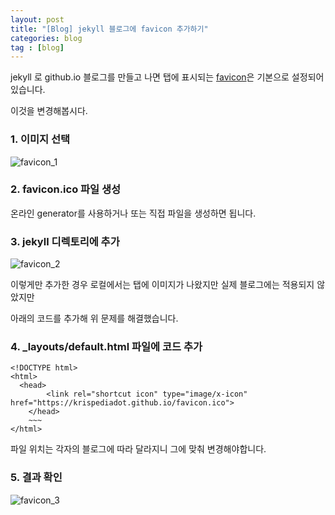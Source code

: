 ```yaml
---
layout: post
title: "[Blog] jekyll 블로그에 favicon 추가하기"
categories: blog
tag : [blog]
---
```


jekyll 로 github.io 블로그를 만들고 나면 탭에 표시되는 [favicon](https://ko.wikipedia.org/wiki/%ED%8C%8C%EB%B9%84%EC%BD%98)은 기본으로 설정되어있습니다.<br>

이것을 변경해봅시다.<br>

### 1. 이미지 선택 

![favicon_1](https://krispediadot.github.io/assets/images/favicon_1.jpg) 


### 2. favicon.ico 파일 생성
온라인 generator를 사용하거나 또는 직접 파일을 생성하면 됩니다. <br>

### 3. jekyll 디렉토리에 추가 
![favicon_2](https://krispediadot.github.io/assets/images/favicon_2.jpg) 


이렇게만 추가한 경우 로컬에서는 탭에 이미지가 나왔지만 실제 블로그에는 적용되지 않았지만<br>

아래의 코드를 추가해 위 문제를 해결했습니다.<br>

### 4. _layouts/default.html 파일에 코드 추가 

```
<!DOCTYPE html>
<html>
  <head>
		<link rel="shortcut icon" type="image/x-icon" href="https://krispediadot.github.io/favicon.ico">
    </head>
    ~~~
</html>
```

파일 위치는 각자의 블로그에 따라 달라지니 그에 맞춰 변경해야합니다. <br>

### 5. 결과 확인 
![favicon_3](https://krispediadot.github.io/assets/images/favicon_3.jpg) 
